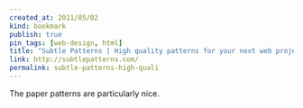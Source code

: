 ```yaml
---
created_at: 2011/05/02
kind: bookmark
publish: true
pin_tags: [web-design, html]
title: "Subtle Patterns | High quality patterns for your next web project"
link: http://subtlepatterns.com/
permalink: subtle-patterns-high-quali
---
```


The paper patterns are particularly nice.
